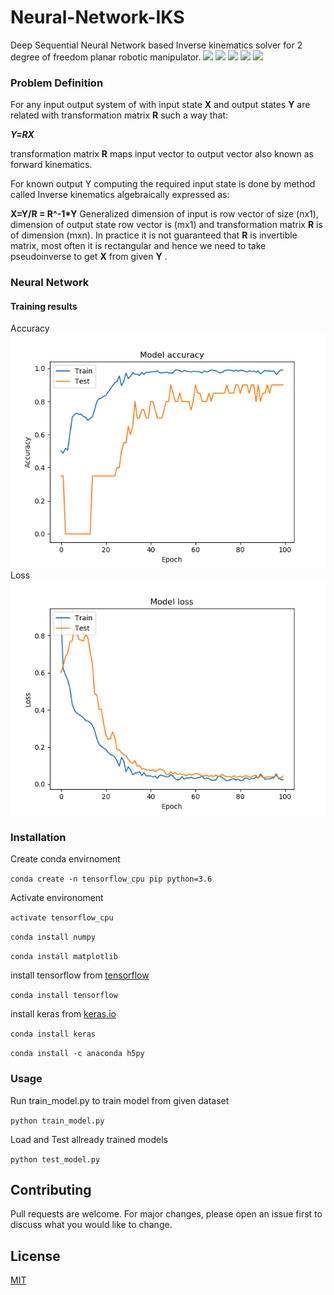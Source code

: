 # Neural-Network-IKS
Deep Sequential Neural Network based Inverse kinematics solver for 2 degree of freedom planar robotic manipulator. 
![](https://img.shields.io/github/stars/siddharthdeore/Neural-Network-IKS.svg) ![](https://img.shields.io/github/forks/siddharthdeore/Neural-Network-IKS.svg) ![](https://img.shields.io/github/tag/siddharthdeore/Neural-Network-IKS.svg) ![](https://img.shields.io/github/release/siddharthdeore/Neural-Network-IKS.svg) ![](https://img.shields.io/github/issues/siddharthdeore/Neural-Network-IKS.svg)

### Problem Definition

For any input output system of with input state **X** and output states **Y** are related with transformation matrix **R** such a way that:

***Y=RX*** 

transformation matrix **R** maps input vector to output vector also known as forward kinematics.

For known output Y computing the required input state is done by method called Inverse kinematics algebraically expressed as:

**X=Y/R = R^-1\*Y** 
Generalized dimension of input is row vector of size (nx1), dimension of output state row vector is (mx1) and transformation matrix **R** is of dimension (mxn). In practice it is not guaranteed that **R** is invertible matrix, most often it is rectangular and hence we need to take pseudoinverse to get **X** from given **Y** .

### Neural Network
#### Training results
Accuracy
![acc](/fig/acc.png)
Loss
![loss](/fig/loss.png)

### Installation
Create conda envirnoment

```conda create -n tensorflow_cpu pip python=3.6```

Activate environoment

```activate tensorflow_cpu```

```conda install numpy```

```conda install matplotlib```

install tensorflow from [tensorflow](https://www.tensorflow.org/install)

```conda install tensorflow```

install keras from [keras.io](https://keras.io/#installation)

```conda install keras```

```conda install -c anaconda h5py ```


### Usage
Run train_model.py to train model from given dataset

```python train_model.py```

Load and Test allready trained models

```python test_model.py```

## Contributing
Pull requests are welcome. For major changes, please open an issue first to discuss what you would like to change.
## License
[MIT](https://choosealicense.com/licenses/mit/)
